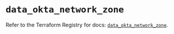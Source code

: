 # `data_okta_network_zone`

Refer to the Terraform Registry for docs: [`data_okta_network_zone`](https://registry.terraform.io/providers/okta/okta/4.13.0/docs/data-sources/network_zone).
